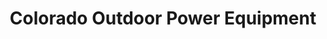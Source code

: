 ---
title: "Colorado Outdoor Power Equipment"
url: /denver/colorado-outdoor-power-equipment/
shop: groundskeeping
---